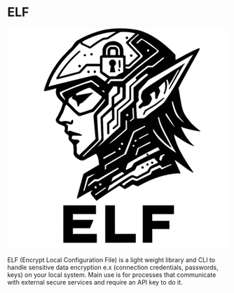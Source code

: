 # ELF

<img src="./assets/elflogo.svg" with="100px"/>

ELF (Encrypt Local Configuration File) is a light weight library and CLI to handle sensitive data encryption e.x (connection credentials, passwords, keys) on your local system. Main use is for processes that communicate with external secure services and require an API key to do it.
